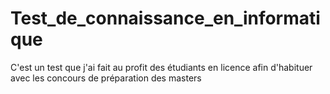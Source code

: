 # Test_de_connaissance_en_informatique
 C'est un test que j'ai fait au profit des étudiants en licence afin d'habituer avec les concours de préparation des masters
